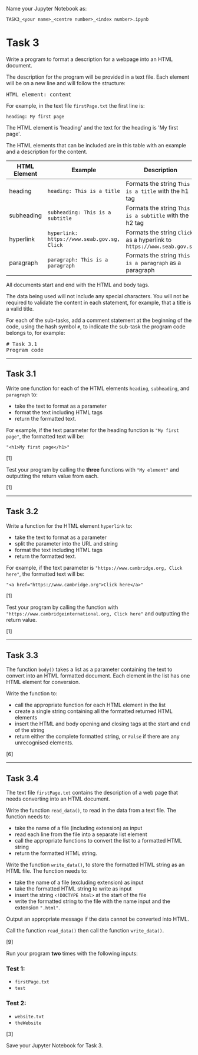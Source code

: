 
Name your Jupyter Notebook as:

`TASK3_<your name>_<centre number>_<index number>.ipynb`


# Task 3

Write a program to format a description for a webpage into an HTML document.

The description for the program will be provided in a text file. Each element will be on a new line and will follow the structure:

<pre>HTML element: content</pre>

For example, in the text file `firstPage.txt` the first line is:

```
heading: My first page
```

The HTML element is 'heading' and the text for the heading is 'My first page'.

The HTML elements that can be included are in this table with an example and a description for the content.

| HTML Element | Example                                            | Description                                      |
|--------------|----------------------------------------------------|--------------------------------------------------|
| heading      | `heading: This is a title`                         | Formats the string `This is a title` with the h1 tag |
| subheading   | `subheading: This is a subtitle`                   | Formats the string `This is a subtitle` with the h2 tag |
| hyperlink    | `hyperlink: https://www.seab.gov.sg, Click`        | Formats the string `Click` as a hyperlink to `https://www.seab.gov.sg` |
| paragraph    | `paragraph: This is a paragraph`                   | Formats the string `This is a paragraph` as a paragraph |

All documents start and end with the HTML and body tags.

The data being used will not include any special characters. You will not be required to validate the content in each statement, for example, that a title is a valid title.

For each of the sub-tasks, add a comment statement at the beginning of the code, using the hash symbol `#`, to indicate the sub-task the program code belongs to, for example:

<pre>
# Task 3.1
Program code
</pre>

---

## Task 3.1

Write one function for each of the HTML elements `heading`, `subheading`, and `paragraph` to:
- take the text to format as a parameter
- format the text including HTML tags
- return the formatted text.

For example, if the text parameter for the heading function is `"My first page"`, the formatted text will be:

```
"<h1>My first page</h1>"
```
[1]

Test your program by calling the **three** functions with `"My element"` and outputting the return value from each.

[1]

---

## Task 3.2

Write a function for the HTML element `hyperlink` to:
- take the text to format as a parameter
- split the parameter into the URL and string
- format the text including HTML tags
- return the formatted text.

For example, if the text parameter is `"https://www.cambridge.org, Click here"`, the formatted text will be:

```
"<a href="https://www.cambridge.org">Click here</a>"
```

[1]

Test your program by calling the function with `"https://www.cambridgeinternational.org, Click here"` and outputting the return value.

[1]

---

## Task 3.3

The function `body()` takes a list as a parameter containing the text to convert into an HTML formatted document. Each element in the list has one HTML element for conversion.

Write the function to:
- call the appropriate function for each HTML element in the list
- create a single string containing all the formatted returned HTML elements
- insert the HTML and body opening and closing tags at the start and end of the string
- return either the complete formatted string, or `False` if there are any unrecognised elements.

[6]

---

## Task 3.4

The text file `firstPage.txt` contains the description of a web page that needs converting into an HTML document.

Write the function `read_data()`, to read in the data from a text file. The function needs to:
- take the name of a file (including extension) as input
- read each line from the file into a separate list element
- call the appropriate functions to convert the list to a formatted HTML string
- return the formatted HTML string.

Write the function `write_data()`, to store the formatted HTML string as an HTML file. The function needs to:
- take the name of a file (excluding extension) as input
- take the formatted HTML string to write as input
- insert the string `<!DOCTYPE html>` at the start of the file
- write the formatted string to the file with the name input and the extension `".html"`.

Output an appropriate message if the data cannot be converted into HTML.

Call the function `read_data()` then call the function `write_data()`.

[9]

Run your program **two** times with the following inputs:

### Test 1:
- `firstPage.txt`
- `test`

### Test 2:
- `website.txt`
- `theWebsite`

[3]

Save your Jupyter Notebook for Task 3.
